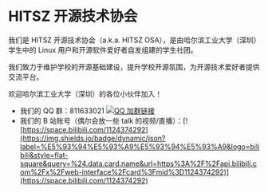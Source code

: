 <!-- <div align="center"> -->
<!-- ![位图](https://user-images.githubusercontent.com/12044683/164254572-f1ada83d-bb20-4407-8414-6710389e79e2.png) -->

# HITSZ 开源技术协会

<!-- <img src="https://github.com/hitszlug/hitsz-lug-stickers/raw/penguin/dist/%5Blogo%5D-meta.svg" style="height=128px" > -->
<!-- </div> -->

我们是 HITSZ 开源技术协会（a.k.a. HITSZ OSA），是由哈尔滨工业大学（深圳）学生中的 Linux 用户和开源软件爱好者自发组建的学生社团。

我们致力于维护学校的开源基础建设，提升学校开源氛围，为开源技术爱好者提供交流平台。

欢迎哈尔滨工业大学（深圳）的各位小伙伴加入！

- 我们的 QQ 群：811633021 [![QQ 加群链接](https://img.shields.io/badge/QQ%E7%BE%A4-%E7%82%B9%E5%87%BB%E5%8A%A0%E7%BE%A4-blue?logo=tencent%20qq&style=flat-square)](https://qm.qq.com/cgi-bin/qm/qr?k=EmOyWeZrOaOeSoVrVLoozyKYdvjOia_t)
- 我们的 B 站账号（偶尔会放一些 talk 的视频/直播）：[![https://space.bilibili.com/1124374292](https://img.shields.io/badge/dynamic/json?label=%E5%93%94%E5%93%A9%E5%93%94%E5%93%A9&logo=bilibili&style=flat-square&query=%24.data.card.name&url=https%3A%2F%2Fapi.bilibili.com%2Fx%2Fweb-interface%2Fcard%3Fmid%3D1124374292)](https://space.bilibili.com/1124374292)

